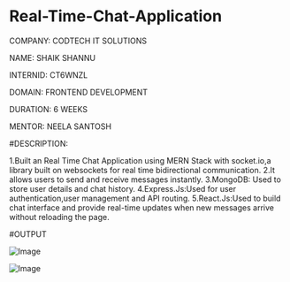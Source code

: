 # Real-Time-Chat-Application

COMPANY: CODTECH IT SOLUTIONS

NAME: SHAIK SHANNU

INTERNID: CT6WNZL

DOMAIN: FRONTEND DEVELOPMENT

DURATION: 6 WEEKS

MENTOR: NEELA SANTOSH

#DESCRIPTION:

1.Built an Real Time Chat Application using MERN Stack with socket.io,a library built on websockets for real time bidirectional communication.
2.It allows users to send and receive messages instantly.
3.MongoDB: Used to store user details and chat history.
4.Express.Js:Used for user authentication,user management and API routing.
5.React.Js:Used to build chat interface and provide real-time updates when new messages arrive without reloading the page.

#OUTPUT

![Image](https://github.com/user-attachments/assets/e024823d-b2f7-466f-8cf6-7843d2e3debf)

![Image](https://github.com/user-attachments/assets/3e916dd9-c6de-4c9b-9767-9a4a86716a93)

